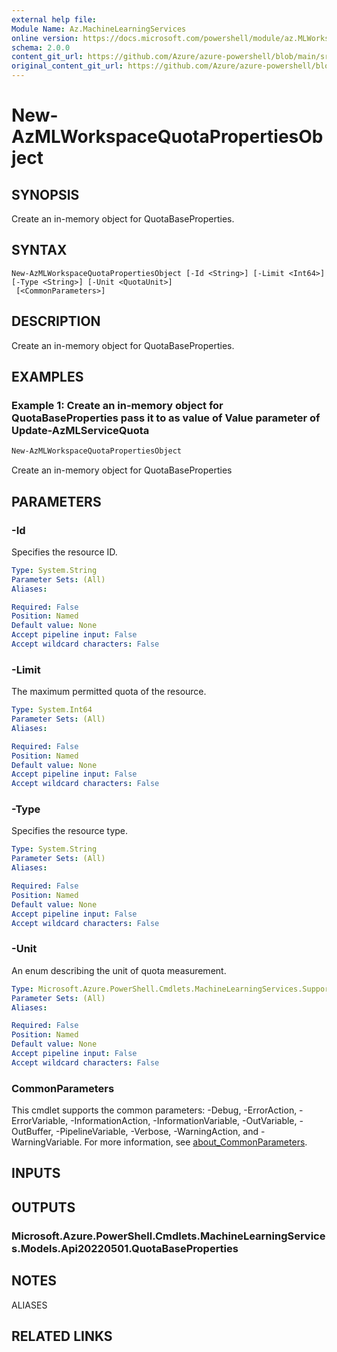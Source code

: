 ```yaml
---
external help file: 
Module Name: Az.MachineLearningServices
online version: https://docs.microsoft.com/powershell/module/az.MLWorkspace/new-AzMLWorkspaceQuotaPropertiesObject
schema: 2.0.0
content_git_url: https://github.com/Azure/azure-powershell/blob/main/src/MachineLearningServices/help/New-AzMLWorkspaceQuotaPropertiesObject.md
original_content_git_url: https://github.com/Azure/azure-powershell/blob/main/src/MachineLearningServices/help/New-AzMLWorkspaceQuotaPropertiesObject.md
---
```


# New-AzMLWorkspaceQuotaPropertiesObject

## SYNOPSIS
Create an in-memory object for QuotaBaseProperties.

## SYNTAX

```
New-AzMLWorkspaceQuotaPropertiesObject [-Id <String>] [-Limit <Int64>] [-Type <String>] [-Unit <QuotaUnit>]
 [<CommonParameters>]
```

## DESCRIPTION
Create an in-memory object for QuotaBaseProperties.

## EXAMPLES

### Example 1: Create an in-memory object for QuotaBaseProperties pass it to as value of Value parameter of  Update-AzMLServiceQuota
```powershell
New-AzMLWorkspaceQuotaPropertiesObject
```

Create an in-memory object for QuotaBaseProperties

## PARAMETERS

### -Id
Specifies the resource ID.

```yaml
Type: System.String
Parameter Sets: (All)
Aliases:

Required: False
Position: Named
Default value: None
Accept pipeline input: False
Accept wildcard characters: False
```

### -Limit
The maximum permitted quota of the resource.

```yaml
Type: System.Int64
Parameter Sets: (All)
Aliases:

Required: False
Position: Named
Default value: None
Accept pipeline input: False
Accept wildcard characters: False
```

### -Type
Specifies the resource type.

```yaml
Type: System.String
Parameter Sets: (All)
Aliases:

Required: False
Position: Named
Default value: None
Accept pipeline input: False
Accept wildcard characters: False
```

### -Unit
An enum describing the unit of quota measurement.

```yaml
Type: Microsoft.Azure.PowerShell.Cmdlets.MachineLearningServices.Support.QuotaUnit
Parameter Sets: (All)
Aliases:

Required: False
Position: Named
Default value: None
Accept pipeline input: False
Accept wildcard characters: False
```

### CommonParameters
This cmdlet supports the common parameters: -Debug, -ErrorAction, -ErrorVariable, -InformationAction, -InformationVariable, -OutVariable, -OutBuffer, -PipelineVariable, -Verbose, -WarningAction, and -WarningVariable. For more information, see [about_CommonParameters](http://go.microsoft.com/fwlink/?LinkID=113216).

## INPUTS

## OUTPUTS

### Microsoft.Azure.PowerShell.Cmdlets.MachineLearningServices.Models.Api20220501.QuotaBaseProperties

## NOTES

ALIASES

## RELATED LINKS


